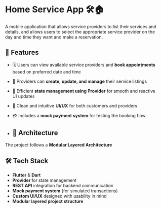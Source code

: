 # Home Service App 🛠️🏠
A mobile application that allows service providers to list their services and details, and allows users to select the appropriate service provider on the day and time they want and make a reservation.

## 🌟 Features

- 🗓️ Users can view available service providers and **book appointments** based on preferred date and time  
- 🧾 Providers can **create, update, and manage** their service listings  
- 🧠 Efficient **state management using Provider** for smooth and reactive UI updates  
- 🎨 Clean and intuitive **UI/UX** for both customers and providers  
- 💳 Includes a **mock payment system** for testing the booking flow

- ## 🧠 Architecture

The project follows a **Modular Layered Architecture**

## 🛠️ Tech Stack

- **Flutter** & **Dart**
- **Provider** for state management
- **REST API** integration for backend communication
- **Mock payment system** (for simulated transactions)
- **Custom UI/UX** designed with usability in mind
- **Modular layered project structure**
